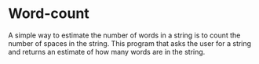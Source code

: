 # Word-count
A simple way to estimate the number of words in a string is to count the number of spaces in the string. This program that asks the user for a string and returns an estimate of how many words are in the string.

